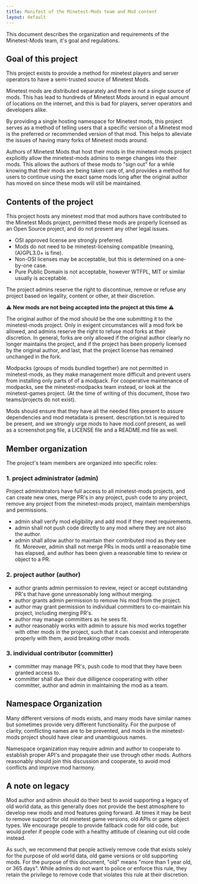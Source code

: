 ```yaml
---
title: Manifest of the Minetest-Mods team and Mod content
layout: default
---
```


This document describes the organization and requirements of the Minetest-Mods team, it's goal
and regulations.

## Goal of this project

This project exists to provide a method for minetest players and server operators
to have a semi-trusted source of Minetest Mods.

Minetest mods are distributed separately and there is not a single source of mods.
This has lead to hundreds of Minetest Mods around in equal amount of locations on
the internet, and this is bad for players, server operators and developers alike.

By providing a single hosting namespace for Minetest mods, this project serves as a
method of telling users that a specific version of a Minetest mod is the preferred
or recommended version of that mod. This helps to alleviate the issues of having many
forks of Minetest mods around.

Authors of Minetest Mods that host their mods in the minetest-mods project explicitly
allow the minetest-mods admins to merge changes into their mods. This allows the authors
of these mods to "sign out" for a while knowing that their mods are being taken care of,
and provides a method for users to continue using the exact same mods long after the
original author has moved on since these mods will still be maintained.

## Contents of the project

This project hosts any minetest mod that mod authors have contributed to the Minetest Mods
project, permitted these mods are properly licensed as an Open Source project, and do
not present any other legal issues.

* OSI approved license are strongly preferred.
* Mods do not need to be minetest-licensing compatible (meaning, (A)GPL3.0+ is fine).
* Non-OSI licenses may be acceptable, but this is determined on a one-by-one case.
* Pure Public Domain is not acceptable, however WTFPL, MIT or similar usually is acceptable.

The project admins reserve the right to discontinue, remove or refuse any project based
on legality, content or other, at their discretion.

⚠ **New mods are not being accepted into the project at this time** ⚠

The original author of the mod should be the one submitting it to the minetest-mods
project. Only in exigent circumstances will a mod fork be allowed, and admins reserve
the right to refuse mod forks at their discretion. In general, forks are only allowed
if the original author clearly no longer maintains the project, and if the project has
been properly licensed by the original author, and last, that the project license has
remained unchanged in the fork.

Modpacks (groups of mods bundled together) are not permitted in minetest-mods, as they
make management more difficult and prevent users from installing only parts of of a
modpack. For cooperative maintenance of modpacks, see the minetest-modpacks team instead,
or look at the minetest-games project. (At the time of writing of this document, those
two teams/projects do not exist).

Mods should ensure that they have all the needed files present to assure dependencies
and mod metadata is present. description.txt is required to be present, and we strongly
urge mods to have mod.conf present, as well as a screenshot.png file, a LICENSE file
and a README.md file as well.

## Member organization

The project's team members are organized into specific roles:

### 1. project administrator (admin)

Project administrators have full access to all minetest-mods projects, and can create
new ones, merge PR's in any project, push code to any project, remove any project from
the minetest-mods project, maintain memberships and permissions.

* admin shall verify mod eligibility and add mod if they meet requirements.
* admin shall not push code directly to any mod where they are not also the author.
* admin shall allow author to maintain their contributed mod as they see fit. Moreover,
admin shall not merge PRs in mods until a reasonable time has elapsed, and author has
been given a reasonable time to review or object to a PR.

### 2. project author (author)

* author grants admin permission to review, reject or accept outstanding PR's that have gone
unreasonably long without merging.
* author grants admin permission to remove his mod from the project.
* author may grant permission to individual committers to co-maintain his project, including
merging PR's.
* author may manage committers as he sees fit.
* author reasonably works with admin to assure his mod works together with other mods in the
project, such that it can coexist and interoperate properly with them, avoid breaking other
mods.

### 3. individual contributor (committer)

* committer may manage PR's, push code to mod that they have been granted access to.
* committer shall due their due dilligence cooperating with other committer, author and
admin in maintaining the mod as a team.

## Namespace Organization

Many different versions of mods exists, and many mods have similar names but sometimes
provide very different functionality. For the purpose of clarity, comflicting names are
to be prevented, and mods in the minetest-mods project should have clear and unambiguous
names.

Namespace organization may require admin and author to cooperate to establish proper
API's and propagate their use through other mods. Authors reasonably should join this
discussion and cooperate, to avoid mod conflicts and improve mod harmony.

## A note on legacy

Mod author and admin should do their best to avoid supporting a legacy of old world
data, as this generally does not provide the best atmosphere to develop new mods and
mod features going forward. At times it may be best to remove support for old minetest
game versions, old APIs or game object types. We encourage people to provide fallback
code for old code, but would prefer if people code with a healthy attitude of cleaning
out old code instead.

As such, we recommend that people actively remove code that exists solely for the
purpose of old world data, old game versions or old supporting mods. For the purpose
of this document, "old" means "more than 1 year old, or 365 days". While admins do not
want to police or enforce this rule, they retain the privilege to remove code that
violates this rule at their discretion.
